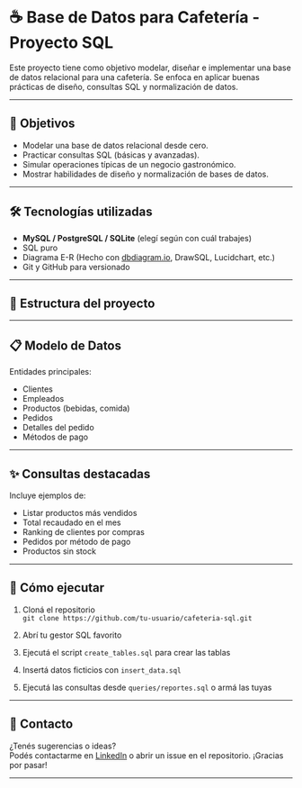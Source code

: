 # ☕ Base de Datos para Cafetería - Proyecto SQL

Este proyecto tiene como objetivo modelar, diseñar e implementar una base de datos relacional para una cafetería. Se enfoca en aplicar buenas prácticas de diseño, consultas SQL y normalización de datos.

---

## 📌 Objetivos

- Modelar una base de datos relacional desde cero.
- Practicar consultas SQL (básicas y avanzadas).
- Simular operaciones típicas de un negocio gastronómico.
- Mostrar habilidades de diseño y normalización de bases de datos.

---

## 🛠️ Tecnologías utilizadas

- **MySQL / PostgreSQL / SQLite** (elegí según con cuál trabajes)
- SQL puro
- Diagrama E-R (Hecho con [dbdiagram.io](https://dbdiagram.io), DrawSQL, Lucidchart, etc.)
- Git y GitHub para versionado

---

## 🧱 Estructura del proyecto

---

## 📋 Modelo de Datos

Entidades principales:
- Clientes
- Empleados
- Productos (bebidas, comida)
- Pedidos
- Detalles del pedido
- Métodos de pago

---

## ✨ Consultas destacadas

Incluye ejemplos de:

- Listar productos más vendidos
- Total recaudado en el mes
- Ranking de clientes por compras
- Pedidos por método de pago
- Productos sin stock

---

## 🚀 Cómo ejecutar

1. Cloná el repositorio  
   `git clone https://github.com/tu-usuario/cafeteria-sql.git`

2. Abrí tu gestor SQL favorito

3. Ejecutá el script `create_tables.sql` para crear las tablas

4. Insertá datos ficticios con `insert_data.sql`

5. Ejecutá las consultas desde `queries/reportes.sql` o armá las tuyas

---

## 📮 Contacto

¿Tenés sugerencias o ideas?  
Podés contactarme en [LinkedIn](https://www.linkedin.com/in/mateo-rivas-dev/) o abrir un issue en el repositorio. ¡Gracias por pasar!

---

